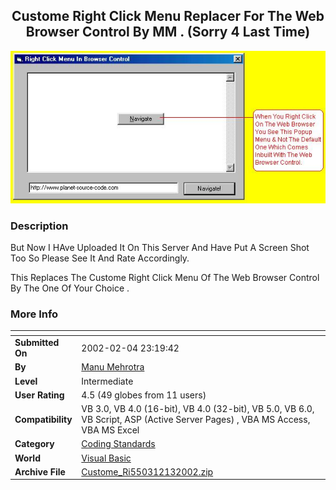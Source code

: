 ﻿<div align="center">

## Custome Right Click Menu Replacer For The Web Browser Control By MM \. \(Sorry 4 Last Time\)

<img src="PIC2002213324175697.jpg">
</div>

### Description

But Now I HAve Uploaded It On This Server And Have Put A Screen Shot Too So Please See It And Rate Accordingly.

This Replaces The Custome Right Click Menu Of The Web Browser Control By The One Of Your Choice .
 
### More Info
 


<span>             |<span>
---                |---
**Submitted On**   |2002-02-04 23:19:42
**By**             |[Manu Mehrotra](https://github.com/Planet-Source-Code/PSCIndex/blob/master/ByAuthor/manu-mehrotra.md)
**Level**          |Intermediate
**User Rating**    |4.5 (49 globes from 11 users)
**Compatibility**  |VB 3\.0, VB 4\.0 \(16\-bit\), VB 4\.0 \(32\-bit\), VB 5\.0, VB 6\.0, VB Script, ASP \(Active Server Pages\) , VBA MS Access, VBA MS Excel
**Category**       |[Coding Standards](https://github.com/Planet-Source-Code/PSCIndex/blob/master/ByCategory/coding-standards__1-43.md)
**World**          |[Visual Basic](https://github.com/Planet-Source-Code/PSCIndex/blob/master/ByWorld/visual-basic.md)
**Archive File**   |[Custome\_Ri550312132002\.zip](https://github.com/Planet-Source-Code/manu-mehrotra-custome-right-click-menu-replacer-for-the-web-browser-control-by-mm-sorry-4-__1-31759/archive/master.zip)









